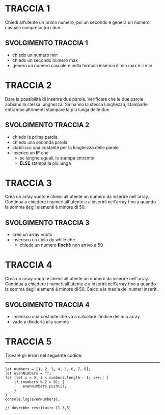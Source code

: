 # TRACCIA 1

Chiedi all'utente un primo numero, poi un secondo e genera un numero casuale compreso tra i due.

## SVOLGIMENTO TRACCIA 1

- chiedo un numero min
- chiedo un secondo numero max
- genero un numero casuale e nella formula inserico il mio max e il min

# TRACCIA 2

Dare la possibilità di inserire due parole. Verificare che le due parole abbiano la stessa lunghezza. Se hanno la stessa lunghezza, stamparle entrambe altrimenti stampare la più lunga delle due.

## SVOLGIMENTO TRACCIA 2

- chiedo la prima parola
- chiedo una seconda parola
- stabilisco una costante per la lunghezza delle parole
- inserico un **IF** che
  - se lunghe uguali, le stampa entrambi
  - **ELSE** stampa la più lunga

# TRACCIA 3

Crea un array vuoto e chiedi all'utente un numero da inserire nell'array. Continua a chiedere i numeri all'utente e a inserirli nell'array fino a quando la somma degli elementi è minore di 50.

## SVOLGIMENTO TRACCIA 3

- creo un array vuoto
- inserisco un ciclo do while che
  - chiedo un numero **finchè** non arrivo a 50

# TRACCIA 4

Crea un array vuoto e chiedi all'utente un numero da inserire nell'array. Continua a chiedere i numeri all'utente e a inserirli nell'array fino a quando la somma degli elementi è minore di 50.
Calcola la media dei numeri inseriti.

## SVOLGIMENTO TRACCIA 4

- inserisco una costante che va a calcolare l'indice del mio array
- vado a dividerla alla somma

# TRACCIA 5

Trovare gli errori nel seguente codice:

---

    let numbers = [1, 2, 3, 4, 5, 6, 7, 8];
    let evenNumbers = "";
    for (let i = 0; i < numbers.length - 1; i++;) {
        if (numbers % 2 = 0); {
            evenNumbers.push(i);
        }
    }
    console.log(evenNumbers);

    // dovrebbe restituire [1,3,5]
